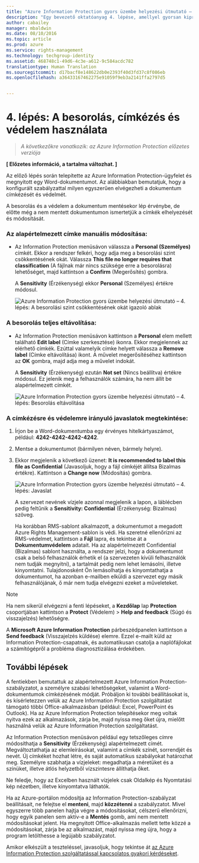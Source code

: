 ```yaml
---
title: "Azure Information Protection gyors üzembe helyezési útmutató – 4. lépés | Azure Rights Management"
description: "Egy bevezető oktatóanyag 4. lépése, amellyel gyorsan kipróbálhatja a szervezeténél a Microsoft Azure Information Protection szolgáltatást csupán 4, 15 percnél gyorsabban végrehajtható lépésben."
author: cabailey
manager: mbaldwin
ms.date: 08/10/2016
ms.topic: article
ms.prod: azure
ms.service: rights-management
ms.technology: techgroup-identity
ms.assetid: 468748c1-49d6-4c3e-a612-9c584acdc782
translationtype: Human Translation
ms.sourcegitcommit: d17bacf8e148622db0e2393f40d3fd37c8f086eb
ms.openlocfilehash: a36433167462275e91059f9eb3a2141ffa2797d5


---
```


# 4. lépés: A besorolás, címkézés és védelem használata 

>*A következőkre vonatkozik: az Azure Information Protection előzetes verziója*

**[ Előzetes információ, a tartalma változhat. ]**

Az előző lépés során telepítette az Azure Information Protection-ügyfelet és megnyitott egy Word-dokumentumot. Az alábbiakban bemutatjuk, hogy a konfigurált szabályzattal milyen egyszerűen elvégezheti a dokumentum címkézését és védelmét.

A besorolás és a védelem a dokumentum mentésekor lép érvénybe, de előtte még a nem mentett dokumentumon ismertetjük a címkék elhelyezését és módosítását.

### Az alapértelmezett címke manuális módosítása:

- Az Information Protection menüsávon válassza a **Personal (Személyes)** címkét. Ekkor a rendszer felkéri, hogy adja meg a besorolási szint csökkentésének okát. Válassza **This file no longer requires that classification** (A fájlnak már nincs szüksége erre a besorolásra) lehetőséget, majd kattintson a **Confirm** (Megerősítés) gombra.  

    A **Sensitivity** (Érzékenység) ekkor **Personal** (Személyes) értékre módosul.

    ![Azure Information Protection gyors üzembe helyezési útmutató – 4. lépés: A besorolási szint csökkentésének okát igazoló ablak](../media/confirm-lowering.png)

### A besorolás teljes eltávolítása:

- Az Information Protection menüsávon kattintson a **Personal** elem mellett található **Edit label** (Címke szerkesztése) ikonra. Ekkor megjelennek az elérhető címkék. Ezúttal valamelyik címke helyett válassza a **Remove label** (Címke eltávolítása) ikont. A művelet megerősítéséhez kattintson az **OK** gombra, majd adja meg a művelet indokát.  

    A **Sensitivity** (Érzékenység) ezután **Not set** (Nincs beállítva) értékre módosul. Ez jelenik meg a felhasználók számára, ha nem állít be alapértelmezett címkét.

    ![Azure Information Protection gyors üzembe helyezési útmutató – 4. lépés: Besorolás eltávolítása](../media/sensitivity-not-set.png)


### A címkézésre és védelemre irányuló javaslatok megtekintése:

1. Írjon be a Word-dokumentumba egy érvényes hitelkártyaszámot, például: **4242-4242-4242-4242**. 

2. Mentse a dokumentumot (bármilyen néven, bármely helyre). 

3. Ekkor megjelenik a következő üzenet: **It is recommended to label this file as Confidential** (Javasoljuk, hogy a fájl címkéjét állítsa Bizalmas értékre). Kattintson a **Change now** (Módosítás) gombra.

    ![Azure Information Protection gyors üzembe helyezési útmutató – 4. lépés: Javaslat](../media/change-now.png)

    A szervezet nevének vízjele azonnal megjelenik a lapon, a láblécben pedig feltűnik a **Sensitivity: Confidential** (Érzékenység: Bizalmas) szöveg. 

    Ha korábban RMS-sablont alkalmazott, a dokumentumot a megadott Azure Rights Management-sablon is védi. Ha szeretné ellenőrizni az RMS-védelmet, kattintson a **Fájl** lapra, és tekintse át a **Dokumentumvédelem** adatait. Ha az alapértelmezett Confidential (Bizalmas) sablont használta, a rendszer jelzi, hogy a dokumentumot csak a belső felhasználók érhetik el (a szervezeten kívüli felhasználók nem tudják megnyitni), a tartalmát pedig nem lehet lemásolni, illetve kinyomtatni. Tulajdonosként Ön lemásolhatja és kinyomtathatja a dokumentumot, ha azonban e-mailben elküldi a szervezet egy másik felhasználójának, ő már nem tudja elvégezni ezeket a műveleteket.

> [!NOTE]
>Ha nem sikerül elvégezni a fenti lépéseket, a **Kezdőlap** lap **Protection** csoportjában kattintson a **Protect** (Védelem) > **Help and feedback** (Súgó és visszajelzés) lehetőségre. 
>
>A **Microsoft Azure Information Protection** párbeszédpanelen kattintson a **Send feedback** (Visszajelzés küldése) elemre. Ezzel e-mailt küld az Information Protection-csapatnak, és automatikusan csatolja a naplófájlokat a számítógépről a probléma diagnosztizálása érdekében.

##  További lépések

A fentiekben bemutattuk az alapértelmezett Azure Information Protection-szabályzatot, a személyre szabási lehetőségeket, valamint a Word-dokumentumok címkézésének módját. Próbáljon ki további beállításokat is, és kísérletezzen velük az Azure Information Protection szolgáltatást támogató többi Office-alkalmazásban (például: Excel, PowerPoint és Outlook). Ha az Azure Information Protection telepítésekor meg voltak nyitva ezek az alkalmazások, zárja be, majd nyissa meg őket újra, mielőtt használná velük az Azure Information Protection szolgáltatást.

Az Information Protection menüsávon például egy tetszőleges címre módosíthatja a **Sensitivity** (Érzékenység) alapértelmezett címét. Megváltoztathatja az elemleírásokat, valamint a címkék színét, sorrendjét és nevét. Új címkéket hozhat létre, és saját automatikus szabályokat határozhat meg. Személyre szabhatja a vízjeleket: megadhatja a méretüket és a színüket, illetve átlós helyzetből vízszintesre állíthatja őket.

Ne feledje, hogy az Excelben használt vízjelek csak Oldalkép és Nyomtatási kép nézetben, illetve kinyomtatva láthatók.

Ha az Azure-portálon módosítja az Information Protection-szabályzat beállításait, ne felejtse el **menteni**, majd **közzétenni** a szabályzatot. Mivel egyszerre több panelen hajtja végre a módosításokat, célszerű ellenőrizni, hogy egyik panelen sem aktív-e a **Mentés** gomb, ami nem mentett módosításokat jelent. Ha megnyitott Office-alkalmazás mellett tette közzé a módosításokat, zárja be az alkalmazást, majd nyissa meg újra, hogy a program letölthesse a legújabb szabályzatot.

Amikor elkészült a teszteléssel, javasoljuk, hogy tekintse át [az Azure Information Protection szolgáltatással kapcsolatos gyakori kérdéseket](faq.md).




<!--HONumber=Aug16_HO2-->



